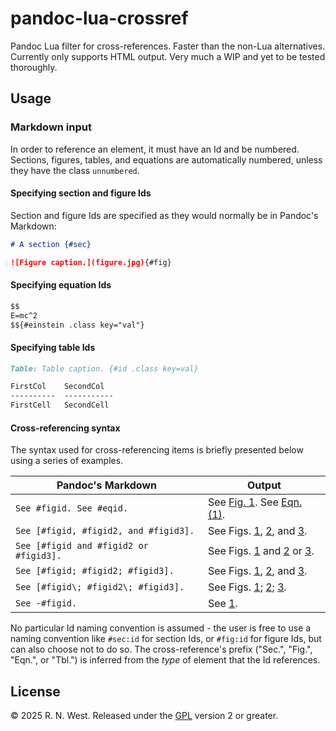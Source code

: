 # pandoc-lua-crossref

Pandoc Lua filter for cross-references. Faster than the non-Lua alternatives. Currently only supports HTML output. Very much a WIP and yet to be tested thoroughly.

## Usage


### Markdown input

In order to reference an element, it must have an Id and be numbered. Sections, figures, tables, and equations are automatically numbered, unless they have the class `unnumbered`.

#### Specifying section and figure Ids

Section and figure Ids are specified as they would normally be in Pandoc's Markdown:
```markdown
# A section {#sec}

![Figure caption.](figure.jpg){#fig}
```

#### Specifying equation Ids

```markdown
$$
E=mc^2
$${#einstein .class key="val"}
```

#### Specifying table Ids

```markdown
Table: Table caption. {#id .class key=val}

FirstCol    SecondCol
----------  -----------
FirstCell   SecondCell
```

#### Cross-referencing syntax

The syntax used for cross-referencing items is briefly presented below using a series of examples.

| Pandoc's Markdown | Output |
| --- | --- |
| `See #figid. See #eqid.` | See [Fig. 1](#). See [Eqn. (1)](#). |
| `See [#figid, #figid2, and #figid3].` | See Figs. [1](#), [2](#), and [3](#). |
| `See [#figid and #figid2 or #figid3].` | See Figs. [1](#) and [2](#) or [3](#). |
| `See [#figid; #figid2; #figid3].` | See Figs. [1](#), [2](#), and [3](#). |
| `See [#figid\; #figid2\; #figid3].` | See Figs. [1](#); [2](#); [3](#). |
| `See -#figid.` | See [1](#). |

No particular Id naming convention is assumed - the user is free to use a naming convention like `#sec:id` for section Ids, or `#fig:id` for figure Ids, but can also choose not to do so. The cross-reference's prefix ("Sec.", "Fig.", "Eqn.", or "Tbl.") is inferred from the *type* of element that the Id references.


## License

© 2025 R. N. West. Released under the [GPL](https://www.gnu.org/licenses/old-licenses/gpl-2.0.html) version 2 or greater.
